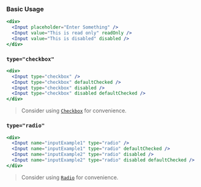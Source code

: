 ### Basic Usage
```jsx
<div>
  <Input placeholder="Enter Something" />
  <Input value="This is read only" readOnly />
  <Input value="This is disabled" disabled />
</div>
```

### `type="checkbox"`
```jsx
<div>
  <Input type="checkbox" />
  <Input type="checkbox" defaultChecked />
  <Input type="checkbox" disabled />
  <Input type="checkbox" disabled defaultChecked />
</div>
```
> Consider using [`Checkbox`](#checkbox) for convenience.

### `type="radio"`
```jsx
<div>
  <Input name="inputExample1" type="radio" />
  <Input name="inputExample1" type="radio" defaultChecked />
  <Input name="inputExample2" type="radio" disabled />
  <Input name="inputExample2" type="radio" disabled defaultChecked />
</div>
```
> Consider using [`Radio`](#radio) for convenience.
